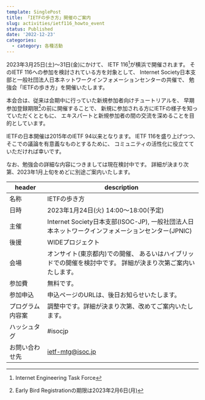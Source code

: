 ```yaml
---
template: SinglePost
title: 「IETFの歩き方」開催のご案内
slug: activities/ietf116_howto_event
status: Published
date: '2022-12-23'
categories:
  - category: 各種活動
---
```


2023年3月25日(土)～31日(金)にかけて、 IETF 116[^1]が横浜で開催されます。 そのIETF 116への参加を検討されている方を対象として、 Internet Society日本支部と一般社団法人日本ネットワークインフォメーションセンターの共催で、 勉強会「IETFの歩き方」を開催いたします。

本会合は、従来は会期中に行っていた新規参加者向けチュートリアルを、 早期参加登録期限[^2]の前に開催することで、 新規に参加される方にIETFの様子を知っていただくとともに、 エキスパートと新規参加者の間の交流を深めることを目的としています。

IETFの日本開催は2015年のIETF 94以来となります。 IETF 116を盛り上げつつ、そこでの議論を有意義なものとするために、 コミュニティの活性化に役立てていただければ幸いです。

なお、勉強会の詳細な内容につきましては現在検討中です。 詳細が決まり次第、2023年1月上旬をめどに別途ご案内いたします。

|header|description|
|-----------|-----------|
|名称|IETFの歩き方|
|日時|2023年1月24日(火) 14:00～18:00(予定)|
|主催|Internet Society日本支部(ISOC-JP), 一般社団法人日本ネットワークインフォメーションセンター(JPNIC)|
|後援|WIDEプロジェクト|
|会場|オンサイト(東京都内)での開催、 あるいはハイブリッドでの開催を検討中です。 詳細が決まり次第ご案内いたします。|
|参加費|無料です。|
|参加申込|申込ページのURLは、後日お知らせいたします。|
|プログラム内容案|調整中です。詳細が決まり次第、改めてご案内いたします。|
|ハッシュタグ|#isocjp|
|お問い合わせ先|ietf-mtg@isoc.jp|

[^1]: Internet Engineering Task Force
[^2]: Early Bird Registrationの期限は2023年2月6日(月)